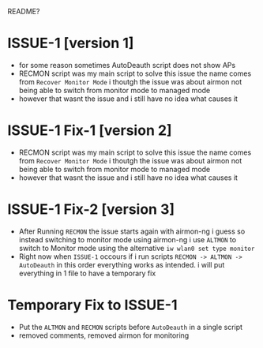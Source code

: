 README?

# ISSUE-1 [version 1]

- for some reason sometimes AutoDeauth script does not show APs
- RECMON script was my main script to solve this issue the name comes from `Recover Monitor Mode` i thoutgh the issue was about airmon not being able to switch from monitor mode to managed mode
- however that wasnt the issue and i still have no idea what causes it

# ISSUE-1 Fix-1 [version 2]

- RECMON script was my main script to solve this issue the name comes from `Recover Monitor Mode` i thoutgh the issue was about airmon not being able to switch from monitor mode to managed mode
- however that wasnt the issue and i still have no idea what causes it

# ISSUE-1 Fix-2 [version 3]

- After Running `RECMON` the issue starts again with airmon-ng i guess so instead switching to monitor mode using airmon-ng i use `ALTMON` to switch to Monitor mode using the alternative `iw wlan0 set type monitor`
- Right now when `ISSUE-1` occours if i run scripts `RECMON -> ALTMON -> AutoDeauth` in this order everything works as intended. i will put everything in 1 file to have a temporary fix

# Temporary Fix to ISSUE-1

- Put the `ALTMON` and `RECMON` scripts before `AutoDeauth` in a single script
- removed comments, removed airmon for monitoring
